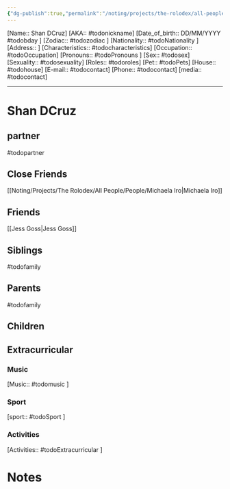 ```yaml
---
{"dg-publish":true,"permalink":"/noting/projects/the-rolodex/all-people/people/shan-d-cruz/","dgHomeLink":true,"dgPassFrontmatter":false}
---
```


[Name:: Shan DCruz]
[AKA:: #todonickname]
[Date_of_birth:: DD/MM/YYYY #todobday ]
[Zodiac:: #todozodiac ]
[Nationality:: #todoNationality ]
[Address:: ]
[Characteristics::  #todocharacteristics]
[Occupation:: #todoOccupation]
[Pronouns:: #todoPronouns ]
[Sex:: #todosex]
[Sexuality:: #todosexuality]
[Roles:: #todoroles]
[Pet:: #todoPets]
[House:: #todohouse]
[E-mail:: #todocontact]
[Phone:: #todocontact]
[media:: #todocontact]

---
# Shan DCruz
## partner
#todopartner
## Close Friends
[[Noting/Projects/The Rolodex/All People/People/Michaela Iro|Michaela Iro]]
## Friends
[[Jess Goss|Jess Goss]]
## Siblings
#todofamily
## Parents
#todofamily
## Children
## Extracurricular
### Music
[Music:: #todomusic ]
### Sport
[sport:: #todoSport ]
### Activities
[Activities:: #todoExtracurricular ]
# Notes